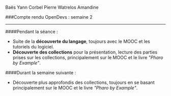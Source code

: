 Baës Yann
Corbel Pierre
Watrelos Amandine

###Compte rendu OpenDevs : semaine 2

---

####Pendant la séance :
- Suite de la **découverte du langage**, toujours avec le MOOC et les tutoriels du logiciel.
- **Découverte des collections** pour la présentation, lecture des parties prises sur les collections, principalement sur le MOOC et le livre *"Pharo by Example"*.

####Durant la semaine suivante :
- Découverte plus approfondis des collections, toujours en se basant principalement sur le MOOC et le livre *"Pharo by Example"*.